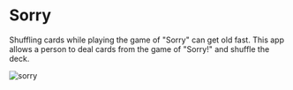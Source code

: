 # Sorry

Shuffling cards while playing the game of "Sorry" can get old fast. This app allows a person to deal cards from the game of "Sorry!" and shuffle the deck.

![sorry](https://user-images.githubusercontent.com/54858901/164118540-8b86c883-9452-429b-bcff-b07658134e99.gif)
